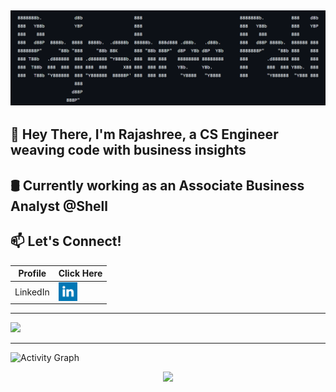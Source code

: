 ![Rajashree's Banner](https://github.com/Rajashree19/Rajashree19/blob/main/assets/Banner.PNG)
---------------------

## 🌸 Hey There, I'm Rajashree, a CS Engineer weaving code with business insights

## 🛢️ Currently working as an Associate Business Analyst @Shell

## 📫 Let's Connect!
|Profile|Click Here|
|-------|----|
|LinkedIn|<a href="https://www.linkedin.com/in/rajashree-pati/"><img align="left" alt="Arya's LinkedIn" width="30px" src="https://github.com/edent/SuperTinyIcons/blob/master/images/svg/linkedin.svg" /></a>|
---------------------

<img src="https://github-profile-trophy.vercel.app/?username=Rajashree19&theme=onedark&column=7&margin-w=15&margin-h=15%20(https://github.com/ryo-ma/github-profile-trophy)">

---------------------

![Activity Graph](https://github-readme-activity-graph.vercel.app/graph?username=Rajashree19&theme=dark)

<p align="center"> 
<img src="https://profile-counter.glitch.me/Rajashree19/count.svg" />
</p>